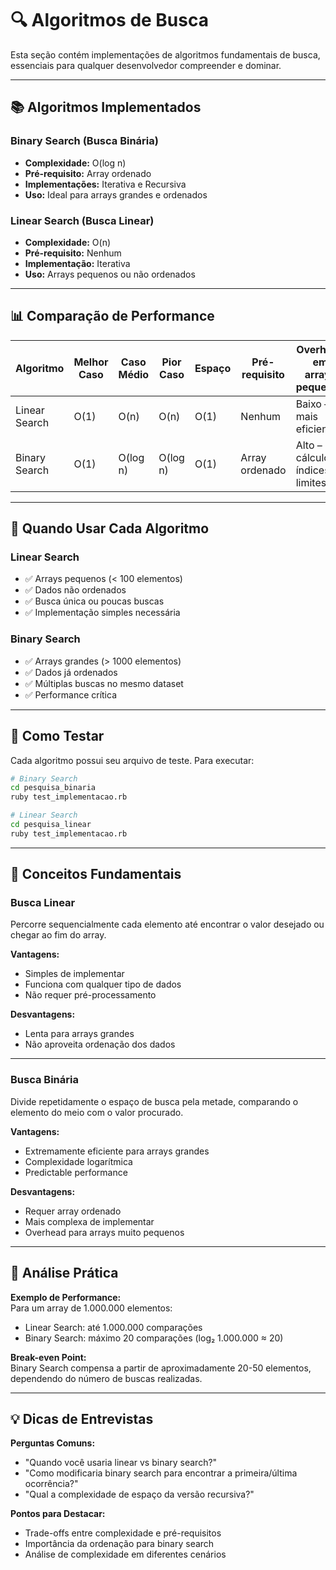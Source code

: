 # 🔍 Algoritmos de Busca

Esta seção contém implementações de algoritmos fundamentais de busca, essenciais para qualquer desenvolvedor compreender e dominar.

---

## 📚 Algoritmos Implementados

### Binary Search (Busca Binária)

- **Complexidade:** O(log n)  
- **Pré-requisito:** Array ordenado  
- **Implementações:** Iterativa e Recursiva  
- **Uso:** Ideal para arrays grandes e ordenados  

### Linear Search (Busca Linear)

- **Complexidade:** O(n)  
- **Pré-requisito:** Nenhum  
- **Implementação:** Iterativa  
- **Uso:** Arrays pequenos ou não ordenados  

---

## 📊 Comparação de Performance

| Algoritmo       | Melhor Caso | Caso Médio | Pior Caso | Espaço | Pré-requisito         | Overhead em arrays pequenos |
|-----------------|------------|-----------|-----------|--------|----------------------|----------------------------|
| Linear Search   | O(1)       | O(n)      | O(n)      | O(1)   | Nenhum               | Baixo – mais eficiente     |
| Binary Search   | O(1)       | O(log n)  | O(log n)  | O(1)   | Array ordenado       | Alto – cálculo de índices e limites |

---

## 🎯 Quando Usar Cada Algoritmo

### Linear Search
- ✅ Arrays pequenos (< 100 elementos)  
- ✅ Dados não ordenados  
- ✅ Busca única ou poucas buscas  
- ✅ Implementação simples necessária  

### Binary Search
- ✅ Arrays grandes (> 1000 elementos)  
- ✅ Dados já ordenados  
- ✅ Múltiplas buscas no mesmo dataset  
- ✅ Performance crítica  

---

## 🧪 Como Testar

Cada algoritmo possui seu arquivo de teste. Para executar:

```bash
# Binary Search
cd pesquisa_binaria
ruby test_implementacao.rb

# Linear Search  
cd pesquisa_linear
ruby test_implementacao.rb
```

---

## 📖 Conceitos Fundamentais

### Busca Linear

Percorre sequencialmente cada elemento até encontrar o valor desejado ou chegar ao fim do array.

**Vantagens:**  
- Simples de implementar  
- Funciona com qualquer tipo de dados  
- Não requer pré-processamento  

**Desvantagens:**  
- Lenta para arrays grandes  
- Não aproveita ordenação dos dados  

---

### Busca Binária

Divide repetidamente o espaço de busca pela metade, comparando o elemento do meio com o valor procurado.

**Vantagens:**  
- Extremamente eficiente para arrays grandes  
- Complexidade logarítmica  
- Predictable performance  

**Desvantagens:**  
- Requer array ordenado  
- Mais complexa de implementar  
- Overhead para arrays muito pequenos  

---

## 🔬 Análise Prática

**Exemplo de Performance:**  
Para um array de 1.000.000 elementos:  
- Linear Search: até 1.000.000 comparações  
- Binary Search: máximo 20 comparações (log₂ 1.000.000 ≈ 20)  

**Break-even Point:**  
Binary Search compensa a partir de aproximadamente 20-50 elementos, dependendo do número de buscas realizadas.

---

## 💡 Dicas de Entrevistas

**Perguntas Comuns:**  
- "Quando você usaria linear vs binary search?"  
- "Como modificaria binary search para encontrar a primeira/última ocorrência?"  
- "Qual a complexidade de espaço da versão recursiva?"  

**Pontos para Destacar:**  
- Trade-offs entre complexidade e pré-requisitos  
- Importância da ordenação para binary search  
- Análise de complexidade em diferentes cenários
